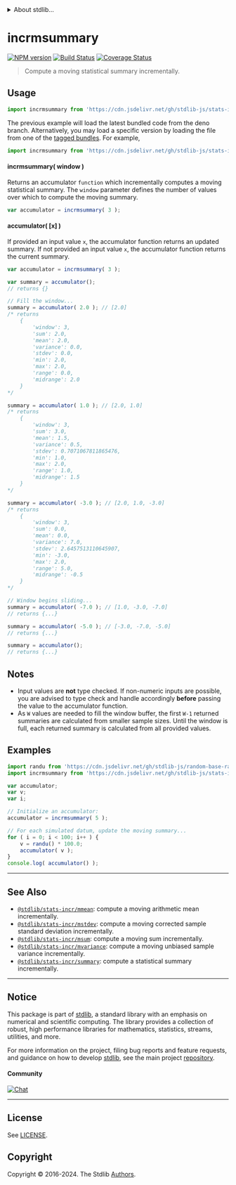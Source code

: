 <!--

@license Apache-2.0

Copyright (c) 2018 The Stdlib Authors.

Licensed under the Apache License, Version 2.0 (the "License");
you may not use this file except in compliance with the License.
You may obtain a copy of the License at

   http://www.apache.org/licenses/LICENSE-2.0

Unless required by applicable law or agreed to in writing, software
distributed under the License is distributed on an "AS IS" BASIS,
WITHOUT WARRANTIES OR CONDITIONS OF ANY KIND, either express or implied.
See the License for the specific language governing permissions and
limitations under the License.

-->


<details>
  <summary>
    About stdlib...
  </summary>
  <p>We believe in a future in which the web is a preferred environment for numerical computation. To help realize this future, we've built stdlib. stdlib is a standard library, with an emphasis on numerical and scientific computation, written in JavaScript (and C) for execution in browsers and in Node.js.</p>
  <p>The library is fully decomposable, being architected in such a way that you can swap out and mix and match APIs and functionality to cater to your exact preferences and use cases.</p>
  <p>When you use stdlib, you can be absolutely certain that you are using the most thorough, rigorous, well-written, studied, documented, tested, measured, and high-quality code out there.</p>
  <p>To join us in bringing numerical computing to the web, get started by checking us out on <a href="https://github.com/stdlib-js/stdlib">GitHub</a>, and please consider <a href="https://opencollective.com/stdlib">financially supporting stdlib</a>. We greatly appreciate your continued support!</p>
</details>

# incrmsummary

[![NPM version][npm-image]][npm-url] [![Build Status][test-image]][test-url] [![Coverage Status][coverage-image]][coverage-url] <!-- [![dependencies][dependencies-image]][dependencies-url] -->

> Compute a moving statistical summary incrementally.



<section class="usage">

## Usage

```javascript
import incrmsummary from 'https://cdn.jsdelivr.net/gh/stdlib-js/stats-incr-msummary@deno/mod.js';
```
The previous example will load the latest bundled code from the deno branch. Alternatively, you may load a specific version by loading the file from one of the [tagged bundles](https://github.com/stdlib-js/stats-incr-msummary/tags). For example,

```javascript
import incrmsummary from 'https://cdn.jsdelivr.net/gh/stdlib-js/stats-incr-msummary@v0.2.2-deno/mod.js';
```

#### incrmsummary( window )

Returns an accumulator `function` which incrementally computes a moving statistical summary. The `window` parameter defines the number of values over which to compute the moving summary.

```javascript
var accumulator = incrmsummary( 3 );
```

#### accumulator( \[x] )

If provided an input value `x`, the accumulator function returns an updated summary. If not provided an input value `x`, the accumulator function returns the current summary.

```javascript
var accumulator = incrmsummary( 3 );

var summary = accumulator();
// returns {}

// Fill the window...
summary = accumulator( 2.0 ); // [2.0]
/* returns
    {
        'window': 3,
        'sum': 2.0,
        'mean': 2.0,
        'variance': 0.0,
        'stdev': 0.0,
        'min': 2.0,
        'max': 2.0,
        'range': 0.0,
        'midrange': 2.0
    }
*/

summary = accumulator( 1.0 ); // [2.0, 1.0]
/* returns
    {
        'window': 3,
        'sum': 3.0,
        'mean': 1.5,
        'variance': 0.5,
        'stdev': 0.7071067811865476,
        'min': 1.0,
        'max': 2.0,
        'range': 1.0,
        'midrange': 1.5
    }
*/

summary = accumulator( -3.0 ); // [2.0, 1.0, -3.0]
/* returns
    {
        'window': 3,
        'sum': 0.0,
        'mean': 0.0,
        'variance': 7.0,
        'stdev': 2.6457513110645907,
        'min': -3.0,
        'max': 2.0,
        'range': 5.0,
        'midrange': -0.5
    }
*/

// Window begins sliding...
summary = accumulator( -7.0 ); // [1.0, -3.0, -7.0]
// returns {...}

summary = accumulator( -5.0 ); // [-3.0, -7.0, -5.0]
// returns {...}

summary = accumulator();
// returns {...}
```

</section>

<!-- /.usage -->

<section class="notes">

## Notes

-   Input values are **not** type checked. If non-numeric inputs are possible, you are advised to type check and handle accordingly **before** passing the value to the accumulator function.
-   As `W` values are needed to fill the window buffer, the first `W-1` returned summaries are calculated from smaller sample sizes. Until the window is full, each returned summary is calculated from all provided values.

</section>

<!-- /.notes -->

<section class="examples">

## Examples

<!-- eslint no-undef: "error" -->

```javascript
import randu from 'https://cdn.jsdelivr.net/gh/stdlib-js/random-base-randu@deno/mod.js';
import incrmsummary from 'https://cdn.jsdelivr.net/gh/stdlib-js/stats-incr-msummary@deno/mod.js';

var accumulator;
var v;
var i;

// Initialize an accumulator:
accumulator = incrmsummary( 5 );

// For each simulated datum, update the moving summary...
for ( i = 0; i < 100; i++ ) {
    v = randu() * 100.0;
    accumulator( v );
}
console.log( accumulator() );
```

</section>

<!-- /.examples -->

<!-- Section for related `stdlib` packages. Do not manually edit this section, as it is automatically populated. -->

<section class="related">

* * *

## See Also

-   <span class="package-name">[`@stdlib/stats-incr/mmean`][@stdlib/stats/incr/mmean]</span><span class="delimiter">: </span><span class="description">compute a moving arithmetic mean incrementally.</span>
-   <span class="package-name">[`@stdlib/stats-incr/mstdev`][@stdlib/stats/incr/mstdev]</span><span class="delimiter">: </span><span class="description">compute a moving corrected sample standard deviation incrementally.</span>
-   <span class="package-name">[`@stdlib/stats-incr/msum`][@stdlib/stats/incr/msum]</span><span class="delimiter">: </span><span class="description">compute a moving sum incrementally.</span>
-   <span class="package-name">[`@stdlib/stats-incr/mvariance`][@stdlib/stats/incr/mvariance]</span><span class="delimiter">: </span><span class="description">compute a moving unbiased sample variance incrementally.</span>
-   <span class="package-name">[`@stdlib/stats-incr/summary`][@stdlib/stats/incr/summary]</span><span class="delimiter">: </span><span class="description">compute a statistical summary incrementally.</span>

</section>

<!-- /.related -->

<!-- Section for all links. Make sure to keep an empty line after the `section` element and another before the `/section` close. -->


<section class="main-repo" >

* * *

## Notice

This package is part of [stdlib][stdlib], a standard library with an emphasis on numerical and scientific computing. The library provides a collection of robust, high performance libraries for mathematics, statistics, streams, utilities, and more.

For more information on the project, filing bug reports and feature requests, and guidance on how to develop [stdlib][stdlib], see the main project [repository][stdlib].

#### Community

[![Chat][chat-image]][chat-url]

---

## License

See [LICENSE][stdlib-license].


## Copyright

Copyright &copy; 2016-2024. The Stdlib [Authors][stdlib-authors].

</section>

<!-- /.stdlib -->

<!-- Section for all links. Make sure to keep an empty line after the `section` element and another before the `/section` close. -->

<section class="links">

[npm-image]: http://img.shields.io/npm/v/@stdlib/stats-incr-msummary.svg
[npm-url]: https://npmjs.org/package/@stdlib/stats-incr-msummary

[test-image]: https://github.com/stdlib-js/stats-incr-msummary/actions/workflows/test.yml/badge.svg?branch=v0.2.2
[test-url]: https://github.com/stdlib-js/stats-incr-msummary/actions/workflows/test.yml?query=branch:v0.2.2

[coverage-image]: https://img.shields.io/codecov/c/github/stdlib-js/stats-incr-msummary/main.svg
[coverage-url]: https://codecov.io/github/stdlib-js/stats-incr-msummary?branch=main

<!--

[dependencies-image]: https://img.shields.io/david/stdlib-js/stats-incr-msummary.svg
[dependencies-url]: https://david-dm.org/stdlib-js/stats-incr-msummary/main

-->

[chat-image]: https://img.shields.io/gitter/room/stdlib-js/stdlib.svg
[chat-url]: https://app.gitter.im/#/room/#stdlib-js_stdlib:gitter.im

[stdlib]: https://github.com/stdlib-js/stdlib

[stdlib-authors]: https://github.com/stdlib-js/stdlib/graphs/contributors

[umd]: https://github.com/umdjs/umd
[es-module]: https://developer.mozilla.org/en-US/docs/Web/JavaScript/Guide/Modules

[deno-url]: https://github.com/stdlib-js/stats-incr-msummary/tree/deno
[deno-readme]: https://github.com/stdlib-js/stats-incr-msummary/blob/deno/README.md
[umd-url]: https://github.com/stdlib-js/stats-incr-msummary/tree/umd
[umd-readme]: https://github.com/stdlib-js/stats-incr-msummary/blob/umd/README.md
[esm-url]: https://github.com/stdlib-js/stats-incr-msummary/tree/esm
[esm-readme]: https://github.com/stdlib-js/stats-incr-msummary/blob/esm/README.md
[branches-url]: https://github.com/stdlib-js/stats-incr-msummary/blob/main/branches.md

[stdlib-license]: https://raw.githubusercontent.com/stdlib-js/stats-incr-msummary/main/LICENSE

<!-- <related-links> -->

[@stdlib/stats/incr/mmean]: https://github.com/stdlib-js/stats-incr-mmean/tree/deno

[@stdlib/stats/incr/mstdev]: https://github.com/stdlib-js/stats-incr-mstdev/tree/deno

[@stdlib/stats/incr/msum]: https://github.com/stdlib-js/stats-incr-msum/tree/deno

[@stdlib/stats/incr/mvariance]: https://github.com/stdlib-js/stats-incr-mvariance/tree/deno

[@stdlib/stats/incr/summary]: https://github.com/stdlib-js/stats-incr-summary/tree/deno

<!-- </related-links> -->

</section>

<!-- /.links -->
